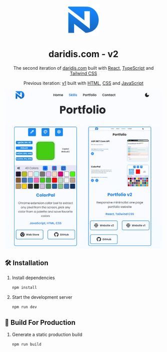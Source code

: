 <div align="center">
  <a href="https://daridis.com" target="_blank"><img alt="Logo" src="https://raw.githubusercontent.com/nikosdaridis/nikosdaridis.github.io/main/v2/public/HomepageLogo.png" width="100" /></a>
</div>
<h1 align="center">
  daridis.com - v2
</h1>
<p align="center">
  The second iteration of <a href="https://daridis.com" target="_blank">daridis.com</a> built with <a href="https://react.dev" target="_blank">React</a>, <a href="https://www.typescriptlang.org" target="_blank">TypeScript</a> and <a href="https://tailwindcss.com" target="_blank">Tailwind CSS</a>
</p>
<p align="center">
  Previous iteration:
  <a href="https://nikosdaridis.github.io/v1" target="_blank">v1</a> built with <a href="https://developer.mozilla.org/en-US/docs/Web/HTML" target="_blank">HTML</a>, <a href="https://developer.mozilla.org/en-US/docs/Web/CSS" target="_blank">CSS</a> and <a href="https://developer.mozilla.org/en-US/docs/Web/JavaScript" target="_blank">JavaScript</a>
</p>
<div align="center">
<a  href="https://daridis.com"><img width="700" alt="Screenshot" src=https://github.com/nikosdaridis/nikosdaridis.github.io/raw/main/v2/public/Portfolio/Portfolio.jpg></a>
</div>

## 🛠 Installation

1. Install dependencies

   ```sh
   npm install
   ```

2. Start the development server

   ```sh
   npm run dev
   ```

## 🚀 Build For Production

1. Generate a static production build

   ```sh
   npm run build
   ```
